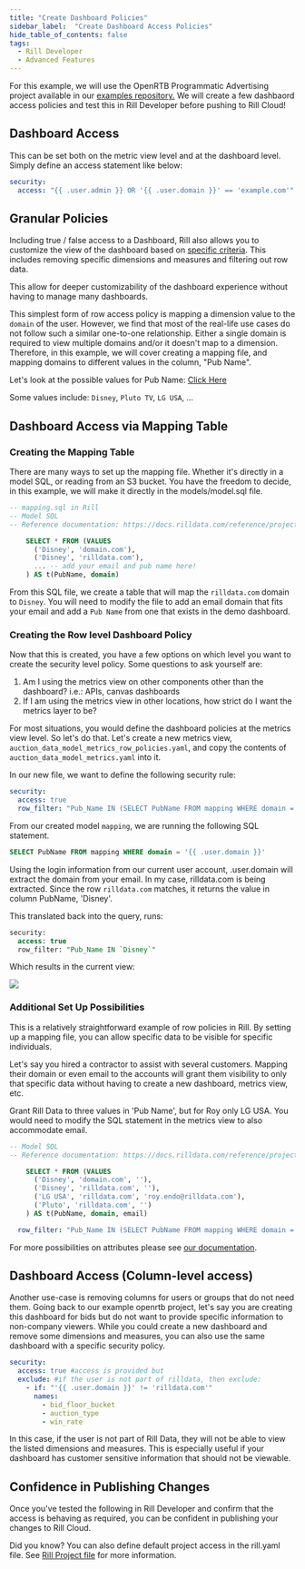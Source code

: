 ```yaml
---
title: "Create Dashboard Policies"
sidebar_label:  "Create Dashboard Access Policies"
hide_table_of_contents: false
tags:
  - Rill Developer
  - Advanced Features
---
```


For this example, we will use the OpenRTB Programmatic Advertising project available in our [examples repository.](https://github.com/rilldata/rill-examples/tree/main/rill-openrtb-prog-ads) We will create a few dashbaord access policies and test this in Rill Developer before pushing to Rill Cloud!

## Dashboard Access 

This can be set both on the metric view level and at the dashboard level. Simply define an access statement like below:

```yaml
security:
  access: "{{ .user.admin }} OR '{{ .user.domain }}' == 'example.com'"
```


## Granular Policies
Including true / false access to a Dashboard, Rill also allows you to customize the view of the dashboard based on [specific criteria](https://docs.rilldata.com/manage/security#restrict-dashboard-access-to-users-matching-specific-criteria). This includes removing specific dimensions and measures and filtering out row data.

This allow for deeper customizability of the dashboard experience without having to manage many dashboards. 

This simplest form of row access policy is mapping a dimension value to the `domain` of the user. However, we find that most of the real-life use cases do not follow such a similar one-to-one relationship. Either a single domain is required to view multiple domains and/or it doesn't map to a dimension. Therefore, in this example, we will cover creating a mapping file, and mapping domains to different values in the column, "Pub Name".

Let's look at the possible values for Pub Name: [Click Here](https://ui.rilldata.com/demo/rill-openrtb-prog-ads/auction_explore)

Some values include: `Disney`, `Pluto TV`, `LG USA`, ...

## Dashboard Access via Mapping Table
### Creating the Mapping Table
There are many ways to set up the mapping file. Whether it's directly in a model SQL, or reading from an S3 bucket. You have the freedom to decide, in this example, we will make it directly in the models/model.sql file.

```SQL
-- mapping.sql in Rill
-- Model SQL
-- Reference documentation: https://docs.rilldata.com/reference/project-files/models

    SELECT * FROM (VALUES 
      ('Disney', 'domain.com'),
      ('Disney', 'rilldata.com'),
      ... -- add your email and pub name here!
    ) AS t(PubName, domain)
```

From this SQL file, we create a table that will map the `rilldata.com` domain to `Disney`. You will need to modify the file to add an email domain that fits your email and add a `Pub Name` from one that exists in the demo dashboard.

### Creating the Row level Dashboard Policy
Now that this is created, you have a few options on which level you want to create the security level policy. Some questions to ask yourself are:
1. Am I using the metrics view on other components other than the dashboard? i.e.: APIs, canvas dashboards
2. If I am using the metrics view in other locations, how strict do I want the metrics layer to be? 

For most situations, you would define the dashboard policies at the metrics view level. So let's do that. Let's create a new metrics view, `auction_data_model_metrics_row_policies.yaml`, and copy the contents of `auction_data_model_metrics.yaml` into it.

In our new file, we want to define the following security rule:
```yaml
security:
  access: true
  row_filter: "Pub_Name IN (SELECT PubName FROM mapping WHERE domain = '{{ .user.domain }}')"
```

From our created model `mapping`, we are running the following SQL statement.

```SQL
SELECT PubName FROM mapping WHERE domain = '{{ .user.domain }}'
```

Using the login information from our current user account, .user.domain will extract the domain from your email. In my case, rilldata.com is being extracted. Since the row `rilldata.com` matches, it returns the value in column PubName, 'Disney'. 

This translated back into the query, runs:

```SQL
security:
  access: true
  row_filter: "Pub_Name IN `Disney`"
```

Which results in the current view:

<img src = '/img/tutorials/other/row-policy/row-policy-view.png' class='rounded-gif' />
<br />

### Additional Set Up Possibilities

This is a relatively straightforward example of row policies in Rill. By setting up a mapping file, you can allow specific data to be visible for specific individuals.

Let's say you hired a contractor to assist with several customers. Mapping their domain or even email to the accounts will grant them visibility to only that specific data without having to create a new dashboard, metrics view, etc.

Grant Rill Data to three values in 'Pub Name', but for Roy only LG USA. You would need to modify the SQL statement in the metrics view to also accommodate email.
```SQL
-- Model SQL
-- Reference documentation: https://docs.rilldata.com/reference/project-files/models

    SELECT * FROM (VALUES 
      ('Disney', 'domain.com', ''),
      ('Disney', 'rilldata.com', ''),
      ('LG USA', 'rilldata.com', 'roy.endo@rilldata.com'),
      ('Pluto', 'rilldata.com', '')
    ) AS t(PubName, domain, email)
```
```yaml
  row_filter: "Pub_Name IN (SELECT PubName FROM mapping WHERE domain = '{{ .user.domain }}' {{ if .user.email}} AND email = '{{.user.email}}' {{ end }})"
```

For more possibilities on attributes please see [our documentation](https://docs.rilldata.com/manage/security#user-attributes).


## Dashboard Access (Column-level access)

Another use-case is removing columns for users or groups that do not need them. Going back to our example openrtb project, let's say you are creating this dashboard for bids but do not want to provide specific information to non-company viewers. While you could create a new dashboard and remove some dimensions and measures, you can also use the same dashboard with a specific security policy.

```yaml
security: 
  access: true #access is provided but 
  exclude: #if the user is not part of rilldata, then exclude:
    - if: "'{{ .user.domain }}' != 'rilldata.com'"
      names: 
        - bid_floor_bucket
        - auction_type
        - win_rate
```



In this case, if the user is not part of Rill Data, they will not be able to view the listed dimensions and measures. This is especially useful if your dashboard has customer sensitive information that should not be viewable. 



## Confidence in Publishing Changes
Once you've tested the following in Rill Developer and confirm that the access is behaving as required, you can be confident in publishing your changes to Rill Cloud. 

Did you know? You can also define default project access in the rill.yaml file. See [Rill Project file](/tutorials/rill_developer_advanced_features/rill_profile_file#embedded-dashboard-mock-users) for more information.